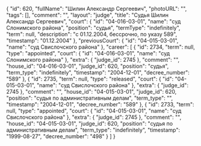 {
    "id": 620,
    "fullName": "Шилин Александр Сергеевич",
    "photoURL": "",
    "tags": [],
    "comment": "",
    "layout": "judge",
    "title": "Судья Шилин Александр Сергеевич",
    "court": {
        "id": "04-016-03-01",
        "name": "суд Слонимского района",
        "position": "судья",
        "termType": "indefinitely",
        "term": null,
        "description": "c 01.12.2004, бессрочно, по указу 589",
        "timestamp": "01.12.2004"
    },
    "previousCourt": {
        "id": "04-015-03-01",
        "name": "суд Свислочского района"
    },
    "career": [
        {
            "id": 2734,
            "term": null,
            "type": "appointed",
            "court": {
                "id": "04-016-03-01",
                "name": "суд Слонимского района"
            },
            "extra": {
                "judge_id": 2745
            },
            "comment": "",
            "house_id": "04-016-03-01",
            "judge_id": 620,
            "position": "судья",
            "term_type": "indefinitely",
            "timestamp": "2004-12-01",
            "decree_number": "589"
        },
        {
            "id": 2735,
            "term": null,
            "type": "released",
            "court": {
                "id": "04-015-03-01",
                "name": "суд Свислочского района"
            },
            "extra": {
                "judge_id": 2745
            },
            "comment": "",
            "house_id": "04-015-03-01",
            "judge_id": 620,
            "position": "судья по административным делам",
            "term_type": "",
            "timestamp": "2004-12-01",
            "decree_number": "589"
        },
        {
            "id": 2733,
            "term": null,
            "type": "appointed",
            "court": {
                "id": "04-015-03-01",
                "name": "суд Свислочского района"
            },
            "extra": {
                "judge_id": 2745
            },
            "comment": "",
            "house_id": "04-015-03-01",
            "judge_id": 620,
            "position": "судья по административным делам",
            "term_type": "indefinitely",
            "timestamp": "1999-08-27",
            "decree_number": "498"
        }
    ]
}